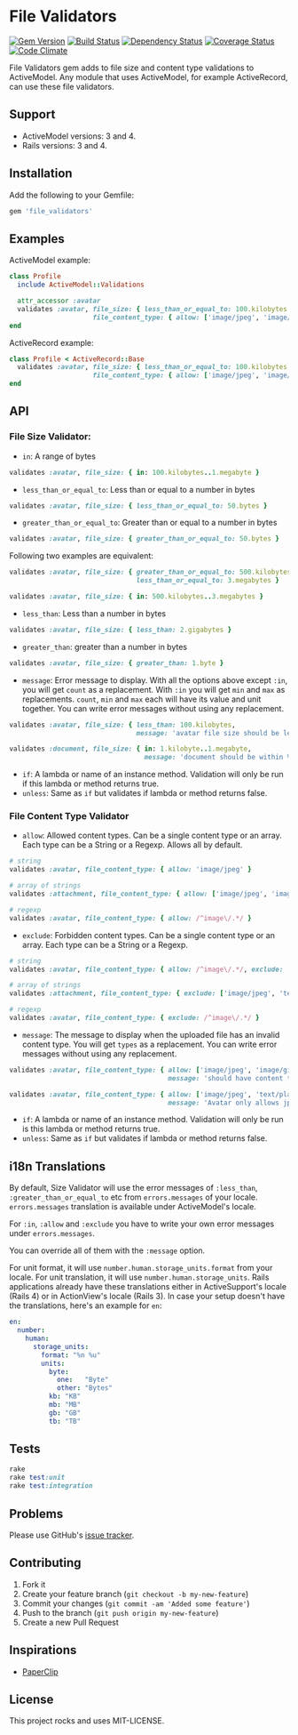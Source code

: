 # File Validators

[![Gem Version](http://img.shields.io/gem/v/file_validators.svg)](https://rubygems.org/gems/file_validators)
[![Build Status](https://travis-ci.org/musaffa/file_validators.svg)](https://travis-ci.org/musaffa/file_validators)
[![Dependency Status](http://img.shields.io/gemnasium/musaffa/file_validators.svg)](https://gemnasium.com/musaffa/file_validators)
[![Coverage Status](http://img.shields.io/coveralls/musaffa/file_validators.svg)](https://coveralls.io/r/musaffa/file_validators)
[![Code Climate](http://img.shields.io/codeclimate/github/musaffa/file_validators.svg)](https://codeclimate.com/github/musaffa/file_validators)

File Validators gem adds to file size and content type validations to ActiveModel. Any module that uses ActiveModel, for example ActiveRecord, can use these file validators.

## Support

* ActiveModel versions: 3 and 4.
* Rails versions: 3 and 4.

## Installation

Add the following to your Gemfile:

```ruby
gem 'file_validators'
```

## Examples

ActiveModel example:

```ruby
class Profile
  include ActiveModel::Validations

  attr_accessor :avatar
  validates :avatar, file_size: { less_than_or_equal_to: 100.kilobytes },
                     file_content_type: { allow: ['image/jpeg', 'image/png', 'image/gif'] } 
end
```
ActiveRecord example:

```ruby
class Profile < ActiveRecord::Base
  validates :avatar, file_size: { less_than_or_equal_to: 100.kilobytes },
                     file_content_type: { allow: ['image/jpeg', 'image/png', 'image/gif'] }
end
```

## API

### File Size Validator:

* `in`: A range of bytes
```ruby
validates :avatar, file_size: { in: 100.kilobytes..1.megabyte }
```
* `less_than_or_equal_to`: Less than or equal to a number in bytes
```ruby
validates :avatar, file_size: { less_than_or_equal_to: 50.bytes } 
```
* `greater_than_or_equal_to`: Greater than or equal to a number in bytes
```ruby
validates :avatar, file_size: { greater_than_or_equal_to: 50.bytes } 
```
Following two examples are equivalent:
```ruby
validates :avatar, file_size: { greater_than_or_equal_to: 500.kilobytes,
                                less_than_or_equal_to: 3.megabytes }
```
```ruby
validates :avatar, file_size: { in: 500.kilobytes..3.megabytes }
```
* `less_than`: Less than a number in bytes
```ruby
validates :avatar, file_size: { less_than: 2.gigabytes }
```
* `greater_than`: greater than a number in bytes
```ruby
validates :avatar, file_size: { greater_than: 1.byte } 
```
* `message`: Error message to display. With all the options above except `:in`, you will get `count` as a replacement. 
With `:in` you will get `min` and `max` as replacements. 
`count`, `min` and `max` each will have its value and unit together.
You can write error messages without using any replacement.
```ruby
validates :avatar, file_size: { less_than: 100.kilobytes,
                                message: 'avatar file size should be less than %{count}' } 
```
```ruby
validates :document, file_size: { in: 1.kilobyte..1.megabyte,
                                  message: 'document should be within %{min} and %{max}' }
```
* `if`: A lambda or name of an instance method. Validation will only be run if this lambda or method returns true.
* `unless`: Same as `if` but validates if lambda or method returns false.

### File Content Type Validator

* `allow`: Allowed content types.  Can be a single content type or an array.  Each type can be a String or a Regexp. Allows all by default.
```ruby
# string
validates :avatar, file_content_type: { allow: 'image/jpeg' }
```
```ruby
# array of strings
validates :attachment, file_content_type: { allow: ['image/jpeg', 'image/png', 'text/plain'] }
```
```ruby
# regexp
validates :avatar, file_content_type: { allow: /^image\/.*/ }
```
* `exclude`: Forbidden content types. Can be a single content type or an array.  Each type can be a String or a Regexp.
```ruby
# string
validates :avatar, file_content_type: { allow: /^image\/.*/, exclude: 'image/jpeg' }
```
```ruby
# array of strings
validates :attachment, file_content_type: { exclude: ['image/jpeg', 'text/plain'] }
```
```ruby
# regexp
validates :avatar, file_content_type: { exclude: /^image\/.*/ }
```
* `message`: The message to display when the uploaded file has an invalid content type.
You will get `types` as a replacement. You can write error messages without using any replacement.
```ruby
validates :avatar, file_content_type: { allow: ['image/jpeg', 'image/gif'],
                                        message: 'should have content type %{types}' }
```
```ruby
validates :avatar, file_content_type: { allow: ['image/jpeg', 'text/plain'],
                                        message: 'Avatar only allows jpeg and gif image files' }
```
* `if`: A lambda or name of an instance method. Validation will only be run is this lambda or method returns true.
* `unless`: Same as `if` but validates if lambda or method returns false.

## i18n Translations

By default, Size Validator will use the error messages of `:less_than`, `:greater_than_or_equal_to` etc from `errors.messages` of your locale. `errors.messages` translation is available under ActiveModel's locale.

For `:in`, `:allow` and `:exclude` you have to write your own error messages under `errors.messages`.  

You can override all of them with the `:message` option.

For unit format, it will use `number.human.storage_units.format` from your locale.
For unit translation, it will use `number.human.storage_units`.
Rails applications already have these translations either in ActiveSupport's locale (Rails 4) or in ActionView's locale (Rails 3).
In case your setup doesn't have the translations, here's an example for `en`:

```yml
en:
  number:
    human:
      storage_units:
        format: "%n %u"
        units:
          byte:
            one:   "Byte"
            other: "Bytes"
          kb: "KB"
          mb: "MB"
          gb: "GB"
          tb: "TB"
```

## Tests

```ruby
rake
rake test:unit
rake test:integration
```

## Problems

Please use GitHub's [issue tracker](http://github.com/musaffa/file_validations/issues).

## Contributing

1. Fork it
2. Create your feature branch (`git checkout -b my-new-feature`)
3. Commit your changes (`git commit -am 'Added some feature'`)
4. Push to the branch (`git push origin my-new-feature`)
5. Create a new Pull Request

## Inspirations

* [PaperClip](https://github.com/thoughtbot/paperclip)

## License

This project rocks and uses MIT-LICENSE.
